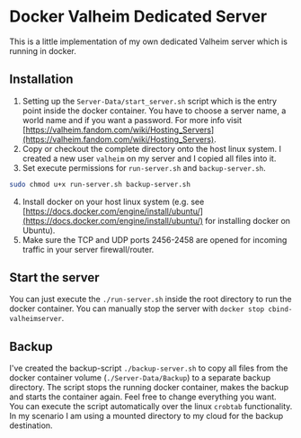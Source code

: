 # Docker Valheim Dedicated Server

This is a little implementation of my own dedicated Valheim server which is running in docker.

## Installation

1. Setting up the `Server-Data/start_server.sh` script which is the entry point inside the docker container. You have to choose a server name, a world name and if you want a password. For more info visit [https://valheim.fandom.com/wiki/Hosting_Servers](https://valheim.fandom.com/wiki/Hosting_Servers).
2. Copy or checkout the complete directory onto the host linux system. I created a new user `valheim` on my server and I copied all files into it.
3. Set execute permissions for `run-server.sh` and `backup-server.sh`.
```bash
sudo chmod u+x run-server.sh backup-server.sh
```
4. Install docker on your host linux system (e.g. see [https://docs.docker.com/engine/install/ubuntu/](https://docs.docker.com/engine/install/ubuntu/) for installing docker on Ubuntu).
5. Make sure the TCP and UDP ports 2456-2458 are opened for incoming traffic in your server firewall/router.

## Start the server
You can just execute the `./run-server.sh` inside the root directory to run the docker container. You can manually stop the server with `docker stop cbind-valheimserver`.

## Backup
I've created the backup-script `./backup-server.sh` to copy all files from the docker container volume (`./Server-Data/Backup`) to a separate backup directory. The script stops the running docker container, makes the backup and starts the container again. Feel free to change everything you want. You can execute the script automatically over the linux `crobtab` functionality. In my scenario I am using a mounted directory to my cloud for the backup destination.